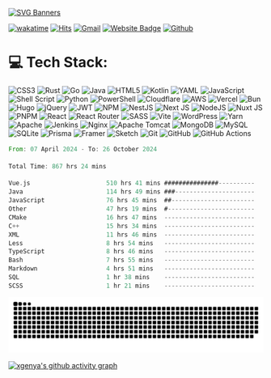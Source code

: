 
[![SVG Banners](https://svg-banners.vercel.app/api?type=origin&text1=Hi%20there%20👋&text2=%20wellcome&width=1000&height=400)](https://github.com/Akshay090/svg-banners)

[![wakatime](https://wakatime.com/badge/user/018ebb7d-9b89-40cf-8712-09de846eea03.svg)](https://wakatime.com/@018ebb7d-9b89-40cf-8712-09de846eea03)
[![Hits](https://hits.seeyoufarm.com/api/count/incr/badge.svg?url=https%3A%2F%2Fgithub.com%2Fxgenya%2Fxgenya&count_bg=%2379C83D&title_bg=%23555555&icon=&icon_color=%23E7E7E7&title=Profile+Views&edge_flat=false)](https://hits.seeyoufarm.com)
[![Gmail](https://img.shields.io/badge/-Gmail-c14438?style=flat&logo=Gmail&logoColor=white)](mailto:i@remrin.dev)
[![Website Badge](https://img.shields.io/badge/-Website-c14438?style=flat&logo=Google-Chrome&logoColor=white&link=https://remrin.dev)](https://remrin.dev)
[![Github](https://img.shields.io/github/followers/xgenya?label=Follow&style=social)](https://github.com/xgenya)



# 💻 Tech Stack:
![CSS3](https://img.shields.io/badge/css3-%231572B6.svg?style=for-the-badge&logo=css3&logoColor=white) ![Rust](https://img.shields.io/badge/rust-%23000000.svg?style=for-the-badge&logo=rust&logoColor=white) ![Go](https://img.shields.io/badge/go-%2300ADD8.svg?style=for-the-badge&logo=go&logoColor=white) ![Java](https://img.shields.io/badge/java-%23ED8B00.svg?style=for-the-badge&logo=openjdk&logoColor=white) ![HTML5](https://img.shields.io/badge/html5-%23E34F26.svg?style=for-the-badge&logo=html5&logoColor=white) ![Kotlin](https://img.shields.io/badge/kotlin-%237F52FF.svg?style=for-the-badge&logo=kotlin&logoColor=white) ![YAML](https://img.shields.io/badge/yaml-%23ffffff.svg?style=for-the-badge&logo=yaml&logoColor=151515) ![JavaScript](https://img.shields.io/badge/javascript-%23323330.svg?style=for-the-badge&logo=javascript&logoColor=%23F7DF1E) ![Shell Script](https://img.shields.io/badge/shell_script-%23121011.svg?style=for-the-badge&logo=gnu-bash&logoColor=white) ![Python](https://img.shields.io/badge/python-3670A0?style=for-the-badge&logo=python&logoColor=ffdd54) ![PowerShell](https://img.shields.io/badge/PowerShell-%235391FE.svg?style=for-the-badge&logo=powershell&logoColor=white) ![Cloudflare](https://img.shields.io/badge/Cloudflare-F38020?style=for-the-badge&logo=Cloudflare&logoColor=white) ![AWS](https://img.shields.io/badge/AWS-%23FF9900.svg?style=for-the-badge&logo=amazon-aws&logoColor=white) ![Vercel](https://img.shields.io/badge/vercel-%23000000.svg?style=for-the-badge&logo=vercel&logoColor=white) ![Bun](https://img.shields.io/badge/Bun-%23000000.svg?style=for-the-badge&logo=bun&logoColor=white) ![Hugo](https://img.shields.io/badge/Hugo-black.svg?style=for-the-badge&logo=Hugo) ![jQuery](https://img.shields.io/badge/jquery-%230769AD.svg?style=for-the-badge&logo=jquery&logoColor=white) ![JWT](https://img.shields.io/badge/JWT-black?style=for-the-badge&logo=JSON%20web%20tokens) ![NPM](https://img.shields.io/badge/NPM-%23CB3837.svg?style=for-the-badge&logo=npm&logoColor=white) ![NestJS](https://img.shields.io/badge/nestjs-%23E0234E.svg?style=for-the-badge&logo=nestjs&logoColor=white) ![Next JS](https://img.shields.io/badge/Next-black?style=for-the-badge&logo=next.js&logoColor=white) ![NodeJS](https://img.shields.io/badge/node.js-6DA55F?style=for-the-badge&logo=node.js&logoColor=white) ![Nuxt JS](https://img.shields.io/badge/Nuxt-002E3B?style=for-the-badge&logo=nuxt.js&logoColor=#00DC82) ![PNPM](https://img.shields.io/badge/pnpm-%234a4a4a.svg?style=for-the-badge&logo=pnpm&logoColor=f69220) ![React](https://img.shields.io/badge/react-%2320232a.svg?style=for-the-badge&logo=react&logoColor=%2361DAFB) ![React Router](https://img.shields.io/badge/React_Router-CA4245?style=for-the-badge&logo=react-router&logoColor=white) ![SASS](https://img.shields.io/badge/SASS-hotpink.svg?style=for-the-badge&logo=SASS&logoColor=white) ![Vite](https://img.shields.io/badge/vite-%23646CFF.svg?style=for-the-badge&logo=vite&logoColor=white) ![WordPress](https://img.shields.io/badge/WordPress-%23117AC9.svg?style=for-the-badge&logo=WordPress&logoColor=white) ![Yarn](https://img.shields.io/badge/yarn-%232C8EBB.svg?style=for-the-badge&logo=yarn&logoColor=white) ![Apache](https://img.shields.io/badge/apache-%23D42029.svg?style=for-the-badge&logo=apache&logoColor=white) ![Jenkins](https://img.shields.io/badge/jenkins-%232C5263.svg?style=for-the-badge&logo=jenkins&logoColor=white) ![Nginx](https://img.shields.io/badge/nginx-%23009639.svg?style=for-the-badge&logo=nginx&logoColor=white) ![Apache Tomcat](https://img.shields.io/badge/apache%20tomcat-%23F8DC75.svg?style=for-the-badge&logo=apache-tomcat&logoColor=black) ![MongoDB](https://img.shields.io/badge/MongoDB-%234ea94b.svg?style=for-the-badge&logo=mongodb&logoColor=white) ![MySQL](https://img.shields.io/badge/mysql-4479A1.svg?style=for-the-badge&logo=mysql&logoColor=white) ![SQLite](https://img.shields.io/badge/sqlite-%2307405e.svg?style=for-the-badge&logo=sqlite&logoColor=white) ![Prisma](https://img.shields.io/badge/Prisma-3982CE?style=for-the-badge&logo=Prisma&logoColor=white) ![Framer](https://img.shields.io/badge/Framer-black?style=for-the-badge&logo=framer&logoColor=blue) ![Sketch](https://img.shields.io/badge/Sketch-FFB387?style=for-the-badge&logo=sketch&logoColor=black) ![Git](https://img.shields.io/badge/git-%23F05033.svg?style=for-the-badge&logo=git&logoColor=white) ![GitHub](https://img.shields.io/badge/github-%23121011.svg?style=for-the-badge&logo=github&logoColor=white) ![GitHub Actions](https://img.shields.io/badge/github%20actions-%232671E5.svg?style=for-the-badge&logo=githubactions&logoColor=white)

<!--START_SECTION:waka-->

```rust
From: 07 April 2024 - To: 26 October 2024

Total Time: 867 hrs 24 mins

Vue.js                     510 hrs 41 mins ###############----------   58.88 %
Java                       114 hrs 49 mins ###----------------------   13.24 %
JavaScript                 76 hrs 45 mins  ##-----------------------   08.85 %
Other                      47 hrs 19 mins  #------------------------   05.46 %
CMake                      16 hrs 47 mins  -------------------------   01.94 %
C++                        15 hrs 34 mins  -------------------------   01.80 %
XML                        11 hrs 46 mins  -------------------------   01.36 %
Less                       8 hrs 54 mins   -------------------------   01.03 %
TypeScript                 8 hrs 46 mins   -------------------------   01.01 %
Bash                       7 hrs 55 mins   -------------------------   00.91 %
Markdown                   4 hrs 51 mins   -------------------------   00.56 %
SQL                        1 hr 38 mins    -------------------------   00.19 %
SCSS                       1 hr 21 mins    -------------------------   00.16 %
```

<!--END_SECTION:waka-->

<picture>
  <source media="(prefers-color-scheme: dark)" srcset="https://raw.githubusercontent.com/xgenya/xgenya/output/github-contribution-grid-snake-dark.svg">
  <source media="(prefers-color-scheme: light)" srcset="https://raw.githubusercontent.com/xgenya/xgenya/output/github-contribution-grid-snake.svg">
  <img alt="github contribution grid snake animation" src="https://raw.githubusercontent.com/xgenya/xgenya/output/github-contribution-grid-snake.svg">
</picture>


[![xgenya's github activity graph](https://github-readme-activity-graph.vercel.app/graph?username=xgenya&theme=github)](https://github.com/xgenya/xgenya)

